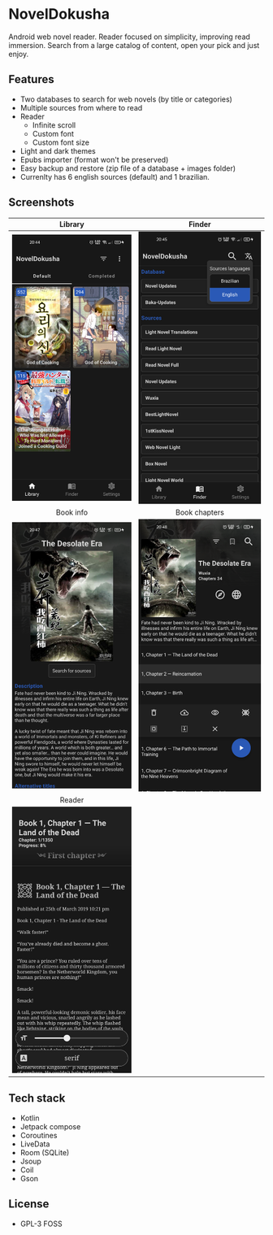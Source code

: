 # NovelDokusha
Android web novel reader. Reader focused on simplicity, improving read immersion.
Search from a large catalog of content, open your pick and just enjoy.

## Features
  - Two databases to search for web novels (by title or categories)
  - Multiple sources from where to read
  - Reader
    - Infinite scroll
    - Custom font
    - Custom font size
  - Light and dark themes
  - Epubs importer (format won't be preserved)
  - Easy backup and restore (zip file of a database + images folder)
  - Currenlty has 6 english sources (default) and 1 brazilian.
  
## Screenshots
 
Library | Finder
:-------------------------:|:-------------------------:
![](screenshots/library.png)  |  ![](screenshots/finder.png)
Book info | Book chapters
![](screenshots/book_info.png)  |  ![](screenshots/book_chapers.png)
Reader | 
![](screenshots/reader.png)  |   


## Tech stack
  - Kotlin
  - Jetpack compose  
  - Coroutines
  - LiveData
  - Room (SQLite)
  - Jsoup
  - Coil  
  - Gson

## License
  - GPL-3 FOSS
